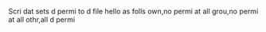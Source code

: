 Scri dat sets d permi to d file hello as folls own,no permi at all grou,no permi at all othr,all d permi

